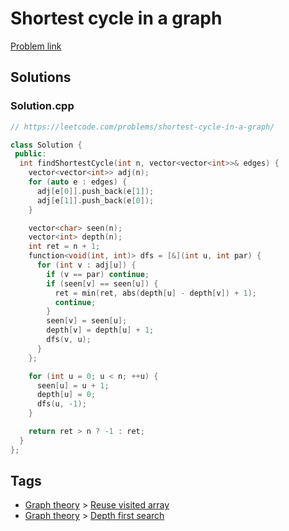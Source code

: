 # Shortest cycle in a graph

[Problem link](https://leetcode.com/problems/shortest-cycle-in-a-graph/)

## Solutions


### Solution.cpp
```cpp
// https://leetcode.com/problems/shortest-cycle-in-a-graph/

class Solution {
 public:
  int findShortestCycle(int n, vector<vector<int>>& edges) {
    vector<vector<int>> adj(n);
    for (auto e : edges) {
      adj[e[0]].push_back(e[1]);
      adj[e[1]].push_back(e[0]);
    }

    vector<char> seen(n);
    vector<int> depth(n);
    int ret = n + 1;
    function<void(int, int)> dfs = [&](int u, int par) {
      for (int v : adj[u]) {
        if (v == par) continue;
        if (seen[v] == seen[u]) {
          ret = min(ret, abs(depth[u] - depth[v]) + 1);
          continue;
        }
        seen[v] = seen[u];
        depth[v] = depth[u] + 1;
        dfs(v, u);
      }
    };

    for (int u = 0; u < n; ++u) {
      seen[u] = u + 1;
      depth[u] = 0;
      dfs(u, -1);
    }

    return ret > n ? -1 : ret;
  }
};
```
## Tags

* [Graph theory](/Collections/graph-theory.md#graph-theory) > [Reuse visited array](/Collections/graph-theory.md#reuse-visited-array)
* [Graph theory](/Collections/graph-theory.md#graph-theory) > [Depth first search](/Collections/graph-theory.md#depth-first-search)
